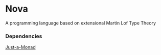 # Nova
A programming language based on extensional Martin Lof Type Theory

### Dependencies

[Just-a-Monad](https://github.com/Russoul/Just-a-Monad)
